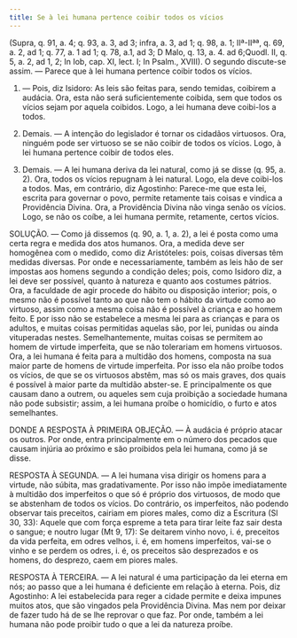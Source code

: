```yaml
---
title: Se à lei humana pertence coibir todos os vícios
---
```


(Supra, q. 91, a. 4; q. 93, a. 3, ad 3; infra, a. 3, ad 1; q. 98, a. 1; IIª-IIªª, q. 69, a. 2, ad 1; q. 77, a. 1 ad 1; q. 78, a.1, ad 3; D Malo, q. 13, a. 4. ad 6;Quodl. II, q. 5, a. 2, ad 1, 2; In Iob, cap. XI, lect. I; In Psalm., XVIII).
  O segundo discute-se assim. — Parece que à lei humana pertence coibir todos os vícios.  

1. — Pois, diz Isidoro: As leis são feitas para, sendo temidas, coibirem a audácia. Ora, esta não será suficientemente coibida, sem que todos os vícios sejam por aquela coibidos. Logo, a lei humana deve coibi-los a todos.  

2. Demais. — A intenção do legislador é tornar os cidadãos virtuosos. Ora, ninguém pode ser virtuoso se se não coibir de todos os vícios. Logo, à lei humana pertence coibir de todos eles.  

3. Demais. — A lei humana deriva da lei natural, como já se disse (q. 95, a. 2). Ora, todos os vícios repugnam à lei natural. Logo, ela deve coibi-los a todos.  Mas, em contrário, diz Agostinho: Parece-me que esta lei, escrita para governar o povo, permite retamente tais coisas e vindica a Providência Divina. Ora, a Providência Divina não vinga senão os vícios. Logo, se não os coíbe, a lei humana permite, retamente, certos vícios.  

SOLUÇÃO. — Como já dissemos (q. 90, a. 1, a. 2), a lei é posta como uma certa regra e medida dos atos humanos. Ora, a medida deve ser homogênea com o medido, como diz Aristóteles: pois, coisas diversas têm medidas diversas. Por onde e necessariamente, também as leis hão de ser impostas aos homens segundo a condição deles; pois, como Isidoro diz, a lei deve ser possível, quanto à natureza e quanto aos costumes pátrios. Ora, a faculdade de agir procede do hábito ou disposição interior; pois, o mesmo não é possível tanto ao que não tem o hábito da virtude como ao virtuoso, assim como a mesma coisa não é possível à criança e ao homem feito. E por isso não se estabelece a mesma lei para as crianças e para os adultos, e muitas coisas permitidas aquelas são, por lei, punidas ou ainda vituperadas nestes. Semelhantemente, muitas coisas se permitem ao homem de virtude imperfeita, que se não tolerariam em homens virtuosos. Ora, a lei humana é feita para a multidão dos homens, composta na sua maior parte de homens de virtude imperfeita. Por isso ela não proíbe todos os vícios, de que se os virtuosos abstêm, mas só os mais graves, dos quais é possível à maior parte da multidão abster-se. E principalmente os que causam dano a outrem, ou aqueles sem cuja proibição a sociedade humana não pode subsistir; assim, a lei humana proíbe o homicídio, o furto e atos semelhantes.  

DONDE A RESPOSTA À PRIMEIRA OBJEÇÃO. — À audácia é próprio atacar os outros. Por onde, entra principalmente em o número dos pecados que causam injúria ao próximo e são proibidos pela lei humana, como já se disse. 

RESPOSTA À SEGUNDA. — A lei humana visa dirigir os homens para a virtude, não súbita, mas gradativamente. Por isso não impõe imediatamente à multidão dos imperfeitos o que só é próprio dos virtuosos, de modo que se abstenham de todos os vícios. Do contrário, os imperfeitos, não podendo observar tais preceitos, cairiam em piores males, como diz a Escritura (Sl 30, 33): Aquele que com força espreme a teta para tirar leite faz sair desta o sangue; e noutro lugar (Mt 9, 17): Se deitarem vinho novo, i. é, preceitos da vida perfeita, em odres velhos, i. é, em homens imperfeitos, vai-se o vinho e se perdem os odres, i. é, os preceitos são desprezados e os homens, do desprezo, caem em piores males.  

RESPOSTA À TERCEIRA. — A lei natural é uma participação da lei eterna em nós; ao passo que a lei humana é deficiente em relação à eterna. Pois, diz Agostinho: A lei estabelecida para reger a cidade permite e deixa impunes muitos atos, que são vingados pela Providência Divina. Mas nem por deixar de fazer tudo há de se lhe reprovar o que faz. Por onde, também a lei humana não pode proibir tudo o que a lei da natureza proíbe.